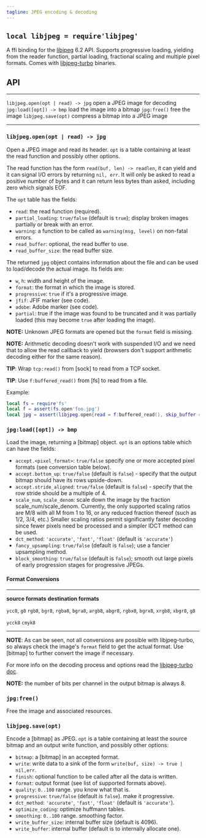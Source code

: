 ```yaml
---
tagline: JPEG encoding & decoding
---
```


## `local libjpeg = require'libjpeg'`

A ffi binding for the [libjpeg][libjpeg-home] 6.2 API.
Supports progressive loading, yielding from the reader function,
partial loading, fractional scaling and multiple pixel formats.
Comes with [libjpeg-turbo] binaries.

## API

------------------------------------ -----------------------------------------
`libjpeg.open(opt | read) -> jpg`    open a JPEG image for decoding
`jpg:load([opt]) -> bmp`             load the image into a bitmap
`jpg:free()`                         free the image
`libjpeg.save(opt)`                  compress a bitmap into a JPEG image
------------------------------------ -----------------------------------------

### `libjpeg.open(opt | read) -> jpg`

Open a JPEG image and read its header. `opt` is a table containing at least
the read function and possibly other options.

The read function has the form `read(buf, len) -> readlen`, it can yield
and it can signal I/O errors by returning `nil, err`. It will only be asked
to read a positive number of bytes and it can return less bytes than asked,
including zero which signals EOF.

The `opt` table has the fields:

  * `read`: the read function (required).
  * `partial_loading`: `true/false` (default is `true`); display broken images
    partially or break with an error.
  * `warning`: a function to be called as `warning(msg, level)` on non-fatal
  errors.
  * `read_buffer`: optional, the read buffer to use.
  * `read_buffer_size`: the read buffer size.

The returned `jpg` object contains information about the file and can be used
to load/decode the actual image. Its fields are:

  * `w`, `h`: width and height of the image.
  * `format`: the format in which the image is stored.
  * `progressive`: `true` if it's a progressive image.
  * `jfif`: JFIF marker (see code).
  * `adobe`: Adobe marker (see code).
  * `partial`: true if the image was found to be truncated and it was
  partially loaded (this may become `true` after loading the image).

__NOTE:__ Unknown JPEG formats are opened but the `format` field is missing.

__NOTE:__ Arithmetic decoding doesn't work with suspended I/O and we need
that to allow the read callback to yield (browsers don't support arithmetic
decoding either for the same reason).

__TIP__: Wrap `tcp:read()` from [sock] to read from a TCP socket.

__TIP__: Use `f:buffered_read()` from [fs] to read from a file.

Example:

```lua
local fs = require'fs'
local f = assert(fs.open'foo.jpg')
local jpg = assert(libjpeg.open{read = f:buffered_read(), skip_buffer = false})
```

### `jpg:load([opt]) -> bmp`

Load the image, returning a [bitmap] object. `opt` is an options table which
can have the fields:

  * `accept.<pixel_format>`: `true/false` specify one or more accepted
  pixel formats (see conversion table below).
  * `accept.bottom_up`: `true/false` (default is `false`) - specify that the
  output bitmap should have its rows upside-down.
  * `accept.stride_aligned`: `true/false` (default is `false`) - specify that
  the row stride should be a multiple of 4.
  * `scale_num`, `scale_denom`: scale down the image by the fraction
  scale_num/scale_denom. Currently, the only supported scaling ratios are M/8
  with all M from 1 to 16, or any reduced fraction thereof (such as 1/2, 3/4,
  etc.) Smaller scaling ratios permit significantly faster decoding since
  fewer pixels need be processed and a simpler IDCT method can be used.
  * `dct_method`: `'accurate'`, `'fast'`, `'float'` (default is `'accurate'`)
  * `fancy_upsampling`: `true/false` (default is `false`); use a fancier
  upsampling method.
  * `block_smoothing`: `true/false` (default is `false`); smooth out large
  pixels of early progression stages for progressive JPEGs.

#### Format Conversions

------------------- ----------------------------------------------------------
__source formats__  __destination formats__

`ycc8`, `g8`        `rgb8`, `bgr8`, `rgba8`, `bgra8`, `argb8`, `abgr8`,
                    `rgbx8`, `bgrx8`, `xrgb8`, `xbgr8`, `g8`

`ycck8`             `cmyk8`
------------------- ----------------------------------------------------------

__NOTE__: As can be seen, not all conversions are possible with libjpeg-turbo,
so always check the image's `format` field to get the actual format. Use
[bitmap] to further convert the image if necessary.

For more info on the decoding process and options read the
[libjpeg-turbo doc].

__NOTE:__ the number of bits per channel in the output bitmap is always 8.

### `jpg:free()`

Free the image and associated resources.

### `libjpeg.save(opt)`

Encode a [bitmap] as JPEG. `opt` is a table containing at least the source
bitmap and an output write function, and possibly other options:

  * `bitmap`: a [bitmap] in an accepted format.
  * `write`: write data to a sink of the form `write(buf, size) -> true | nil,err`.
  * `finish`: optional function to be called after all the data is written.
  * `format`: output format (see list of supported formats above).
  * `quality`: `0..100` range. you know what that is.
  * `progressive`: `true/false` (default is `false`). make it progressive.
  * `dct_method`: `'accurate'`, `'fast'`, `'float'` (default is `'accurate'`).
  * `optimize_coding`: optimize huffmann tables.
  * `smoothing`: `0..100` range. smoothing factor.
  * `write_buffer_size`: internal buffer size (default is 4096).
  * `write_buffer`: internal buffer (default is to internally allocate one).


[libjpeg-home]:       http://libjpeg.sourceforge.net/
[libjpeg-turbo]:      http://www.libjpeg-turbo.org/
[libjpeg-turbo doc]:  http://sourceforge.net/p/libjpeg-turbo/code/HEAD/tree/trunk/libjpeg.txt
